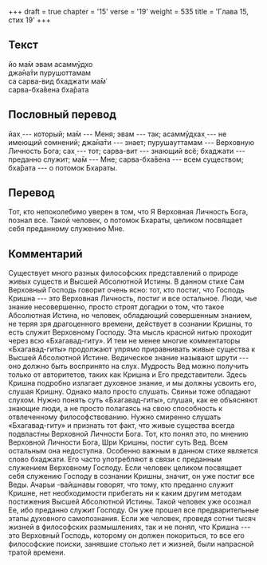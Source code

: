 +++
draft = true
chapter = '15'
verse = '19'
weight = 535
title = 'Глава 15, стих 19'
+++
## Текст

йо ма̄м эвам асаммӯд̣хо  
джа̄на̄ти пурушоттамам  
са сарва-вид бхаджати ма̄м̇  
сарва-бха̄вена бха̄рата

## Пословный перевод

йах̣ --- который; ма̄м --- Меня; эвам --- так; асаммӯд̣хах̣ --- не имеющий
сомнений; джа̄на̄ти --- знает; пурушауттамам --- Верховную Личность Бога;
сах̣ --- тот; сарва-вит --- знающий всё; бхаджати --- преданно служит;
ма̄м --- Мне; сарва-бха̄вена --- всем существом; бха̄рата --- о потомок
Бхараты.

## Перевод

Тот, кто непоколебимо уверен в том, что Я Верховная Личность Бога,
познал все. Такой человек, о потомок Бхараты, целиком посвящает себя
преданному служению Мне.

## Комментарий

Существует много разных философских представлений о природе живых
существ и Высшей Абсолютной Истины. В данном стихе Сам Верховный Господь
говорит очень ясно: тот, кто постиг, что Господь Кришна --- это
Верховная Личность, постиг и все остальное. Люди, чье знание
несовершенно, просто строят догадки о том, что такое Абсолютная Истина,
но человек, обладающий совершенным знанием, не теряя зря драгоценного
времени, действует в сознании Кришны, то есть служит Верховному Господу.
Эта мысль красной нитью проходит через всю «Бхагавад-гиту». И тем не
менее многие комментаторы «Бхагавад-гиты» продолжают упрямо приравнивать
живые существа к Высшей Абсолютной Истине. Ведическое знание называют
шрути --- оно должно быть воспринято на слух. Мудрость Вед можно
получить только от авторитетов, таких как Кришна и Его представители.
Здесь Кришна подробно излагает духовное знание, и мы должны усвоить его,
слушая Кришну. Однако мало просто слушать. Свиньи тоже обладают слухом.
Нужно понять суть «Бхагавад-гиты», слушая, как ее объясняют знающие
люди, а не просто полагаясь на свою способность к отвлеченному
философствованию. Нужно смиренно слушать «Бхагавад-гиту» и признать тот
факт, что живые существа всегда подвластны Верховной Личности Бога. Тот,
кто понял это, по мнению Верховной Личности Бога, Шри Кришны, постиг
суть Вед. Всем остальным она недоступна. Особенно важным в данном стихе
является слово бхаджати. Его часто употребляют в связи с преданным
служением Верховному Господу. Если человек целиком посвящает себя
служению Господу в сознании Кришны, значит, он уже постиг все Веды.
Ачарьи -вайшнавы говорят, что тому, кто преданно служит Кришне, нет
необходимости прибегать ни к каким другим методам постижения Высшей
Абсолютной Истины. Такой человек уже осознал Ее, ибо преданно служит
Господу. Он уже прошел все предварительные этапы духовного самопознания.
Если же человек, проведя сотни тысяч жизней в философских размышлениях,
так и не понял, что Кришна --- это Верховный Господь, которому он должен
покориться, то все его философские поиски, занявшие столько лет и
жизней, были напрасной тратой времени.
